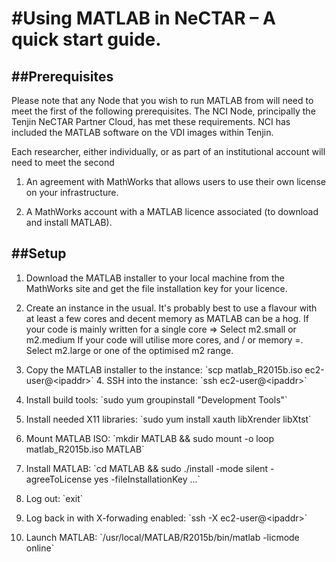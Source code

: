 #Using MATLAB in NeCTAR – A quick start guide.
=============================================

##Prerequisites
-------------

Please note that any Node that you wish to run MATLAB from will need to meet the first of the following prerequisites. The NCI Node, principally the Tenjin NeCTAR Partner Cloud, has met these requirements. NCI has included the MATLAB software on the VDI images within Tenjin.

Each researcher, either individually, or as part of an institutional account will need to meet the second

1.  An agreement with MathWorks that allows users to use their own license on your infrastructure.

2.  A MathWorks account with a MATLAB licence associated (to download and install MATLAB).

##Setup
-----

1.  Download the MATLAB installer to your local machine from the MathWorks site and get the file installation key for your licence.

2.  Create an instance in the usual. It's probably best to use a flavour with at least a few cores and decent memory as MATLAB can be a hog.
    If your code is mainly written for a single core =&gt; Select m2.small or m2.medium
    If your code will utilise more cores, and / or memory =. Select m2.large or one of the optimised m2 range.

3.  Copy the MATLAB installer to the instance: \`scp matlab\_R2015b.iso ec2-user@&lt;ipaddr&gt;\` 4. SSH into the instance: \`ssh ec2-user@&lt;ipaddr&gt;\`

4.  Install build tools: \`sudo yum groupinstall "Development Tools"\`

5.  Install needed X11 libraries: \`sudo yum install xauth libXrender libXtst\`

6.  Mount MATLAB ISO: \`mkdir MATLAB && sudo mount -o loop matlab\_R2015b.iso MATLAB\`

7.  Install MATLAB: \`cd MATLAB && sudo ./install -mode silent -agreeToLicense yes -fileInstallationKey ...\`

8.  Log out: \`exit\`

9.  Log back in with X-forwading enabled: \`ssh -X ec2-user@&lt;ipaddr&gt;\`

10. Launch MATLAB: \`/usr/local/MATLAB/R2015b/bin/matlab -licmode online\`
